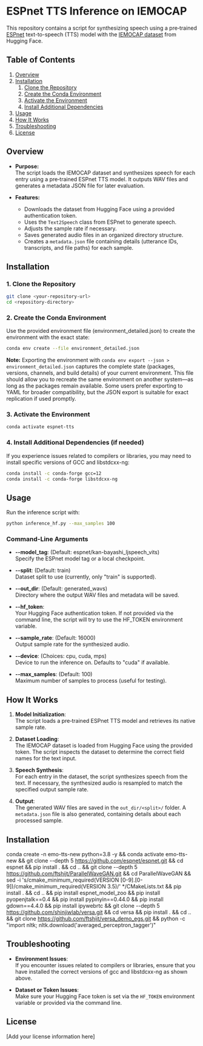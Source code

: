 # ESPnet TTS Inference on IEMOCAP

This repository contains a script for synthesizing speech using a pre‑trained [ESPnet](https://github.com/espnet/espnet) text-to-speech (TTS) model with the [IEMOCAP dataset](https://huggingface.co/datasets/AbstractTTS/IEMOCAP) from Hugging Face.

## Table of Contents
1. [Overview](#overview)
2. [Installation](#installation)
   1. [Clone the Repository](#clone-the-repository)
   2. [Create the Conda Environment](#create-the-conda-environment)
   3. [Activate the Environment](#activate-the-environment)
   4. [Install Additional Dependencies](#install-additional-dependencies)
3. [Usage](#usage)
4. [How It Works](#how-it-works)
5. [Troubleshooting](#troubleshooting)
6. [License](#license)

## Overview

- **Purpose:**  
  The script loads the IEMOCAP dataset and synthesizes speech for each entry using a pre‑trained ESPnet TTS model. It outputs WAV files and generates a metadata JSON file for later evaluation.

- **Features:**  
  - Downloads the dataset from Hugging Face using a provided authentication token.
  - Uses the `Text2Speech` class from ESPnet to generate speech.
  - Adjusts the sample rate if necessary.
  - Saves generated audio files in an organized directory structure.
  - Creates a `metadata.json` file containing details (utterance IDs, transcripts, and file paths) for each sample.

## Installation

### 1. Clone the Repository

```bash
git clone <your-repository-url>
cd <repository-directory>
```

### 2. Create the Conda Environment

Use the provided environment file (environment_detailed.json) to create the environment with the exact state:

```bash
conda env create --file environment_detailed.json
```

**Note:**
Exporting the environment with `conda env export --json > environment_detailed.json` captures the complete state (packages, versions, channels, and build details) of your current environment. This file should allow you to recreate the same environment on another system—as long as the packages remain available. Some users prefer exporting to YAML for broader compatibility, but the JSON export is suitable for exact replication if used promptly.

### 3. Activate the Environment

```bash
conda activate espnet-tts
```

### 4. Install Additional Dependencies (if needed)

If you experience issues related to compilers or libraries, you may need to install specific versions of GCC and libstdcxx-ng:

```bash
conda install -c conda-forge gcc=12
conda install -c conda-forge libstdcxx-ng
```

## Usage

Run the inference script with:

```bash
python inference_hf.py --max_samples 100
```

### Command-Line Arguments

- **--model_tag**: (Default: espnet/kan-bayashi_ljspeech_vits)  
  Specify the ESPnet model tag or a local checkpoint.

- **--split**: (Default: train)  
  Dataset split to use (currently, only "train" is supported).

- **--out_dir**: (Default: generated_wavs)  
  Directory where the output WAV files and metadata will be saved.

- **--hf_token**:  
  Your Hugging Face authentication token. If not provided via the command line, the script will try to use the HF_TOKEN environment variable.

- **--sample_rate**: (Default: 16000)  
  Output sample rate for the synthesized audio.

- **--device**: (Choices: cpu, cuda, mps)  
  Device to run the inference on. Defaults to "cuda" if available.

- **--max_samples**: (Default: 100)  
  Maximum number of samples to process (useful for testing).

## How It Works

1. **Model Initialization**:  
   The script loads a pre‑trained ESPnet TTS model and retrieves its native sample rate.

2. **Dataset Loading**:  
   The IEMOCAP dataset is loaded from Hugging Face using the provided token. The script inspects the dataset to determine the correct field names for the text input.

3. **Speech Synthesis**:  
   For each entry in the dataset, the script synthesizes speech from the text. If necessary, the synthesized audio is resampled to match the specified output sample rate.

4. **Output**:  
   The generated WAV files are saved in the `out_dir/<split>/` folder. A `metadata.json` file is also generated, containing details about each processed sample.

## Installation
conda create -n emo-tts-new python=3.8 -y && 
conda activate emo-tts-new && 
git clone --depth 5 https://github.com/espnet/espnet.git && 
cd espnet && 
pip install . && 
cd .. && 
git clone --depth 5 https://github.com/ftshijt/ParallelWaveGAN.git && 
cd ParallelWaveGAN &&
sed -i 's/cmake_minimum_required(VERSION [0-9]\.[0-9])/cmake_minimum_required(VERSION 3.5)/' */CMakeLists.txt &&
pip install . && 
cd .. && 
pip install espnet_model_zoo && 
pip install pyopenjtalk==0.4 && 
pip install pypinyin==0.44.0 && 
pip install gdown==4.4.0 && 
pip install ipywebrtc && 
git clone --depth 5 https://github.com/shinjiwlab/versa.git && 
cd versa && 
pip install . && 
cd .. && 
git clone https://github.com/ftshijt/versa_demo_egs.git && 
python -c "import nltk; nltk.download('averaged_perceptron_tagger')"

## Troubleshooting

- **Environment Issues**:  
  If you encounter issues related to compilers or libraries, ensure that you have installed the correct versions of gcc and libstdcxx-ng as shown above.

- **Dataset or Token Issues**:  
  Make sure your Hugging Face token is set via the `HF_TOKEN` environment variable or provided via the command line.

## License

[Add your license information here]




